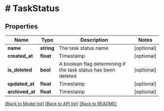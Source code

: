 # # TaskStatus

## Properties

Name | Type | Description | Notes
------------ | ------------- | ------------- | -------------
**name** | **string** | The task status name | [optional]
**created_at** | **float** | Timestamp | [optional]
**is_deleted** | **bool** | A boolean flag determining if the task status has been deleted | [optional]
**updated_at** | **float** | Timestamp | [optional]
**archived_at** | **float** | Timestamp | [optional]

[[Back to Model list]](../../README.md#models) [[Back to API list]](../../README.md#endpoints) [[Back to README]](../../README.md)
